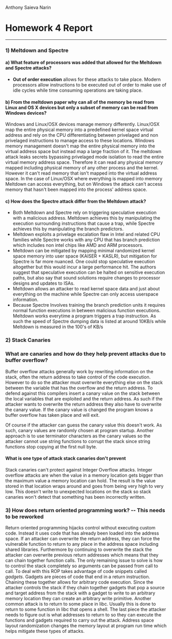 Anthony Saieva Narin

# Homework 4 Report
---

### 1) Meltdown and Spectre

#### a) What feature of processors was added that allowed for the Meltdown and Spectre attacks?
* **Out of order execution** allows for these attacks to take place. Modern processors allow instructions
to be executed out of order to make use of idle cycles while time consuming operations are taking place.

#### b) From the meltdown paper why can all of the memory be read from Linux and OS X devices but only a subset of memory can be read from Windows devices?
Windows and Linux/OSX devices manage memory differently. Linux/OSX map the entire physical memory into a predefined kernel space virtual address and rely on the CPU differentiating between privelaged and non privelaged instructions to manage access to these locations. Windows memory management doesn't map the entire physical memory into the virtual address space but instead map a large fraction of it. The meltdown attack leaks secrets bypassing privelaged mode isolation to read the entire virtual memory address space. Therefore it can read any physical memory mapped including physical memory of any other process and the kernel. However it can't read memory that isn't mapped into the virtual address space. In the case of Linux/OSX where everything is mapped into memory Meltdown can access everything, but on Windows the attack can't access memory that hasn't been mapped into the process' address space.

#### c) How does the Spectre attack differ from the Meltdown attack?
* Both Meltdown and Spectre rely on triggering speculative execution with a malicious address. Meltdown achieves this by manipulating the execution surrounding instructions that cause a trap, while Spectre achieves this by manipulating the branch predictors.
* Meltdown exploits a privelage escalation flaw in Intel and related CPU families while Spectre works with any CPU that has branch prediction which includes non intel chips like AMD and ARM processors.
* Meltdown can be mitigated by mapping minimal randomized kernel space memory into user space (KAISER + KASLR), but mitigation for Spectre is far more nuanced. One could stop speculative execution altogether but this would incur a large performance hit. The authors suggest that speculative execution can be halted on sensitive execution paths, but also say that sound solutions require changes to processor designs and updates to ISAs.
* Meltdown allows an attacker to read kernel space data and just about everything on the machine while Spectre can only access userspace information.
* Because Spectre Involves training the branch prediction units it requires normal function executions in between malicious function executions. Meltdown works everytime a program triggers a trap instruction. As such the speed of Spectre dumping data is listed at around 10KB/s while Meltdown is measured in the 100's of KB/s

### 2) Stack Canaries
###  What are canaries and how do they help prevent attacks due to buffer overflow?
 Buffer overflow attacks generally work by rewriting information on the stack, often the return address to take control of the code execution. However to do so the attacker must overwrite everything else on the stack between the variable that has the overflow and the return address. To defend against this compilers insert a canary value on the stack between the local variables that are exploited and the return address. As such if the attacker wants to overwrite the return address they also have to overwrite the canary value. If the canary value is changed the program knows a buffer overflow has taken place and will exit.

Of course if the attacker can guess the canary value this doesn't work. As such, canary values are randomly chosen at program startup. Another approach is to use terminator characters as the canary values so the attacker cannot use string functions to corrupt the stack since string functions stop copying at the first null byte.

#### What is one type of attack stack canaries don't prevent
Stack canaries can't protect against Integer Overflow attacks. Integer overflow attacks are when the value in a memory location gets bigger than the maximum value a memory location can hold. The result is the value stored in that location wraps around and goes from being very high to very low. This doesn't write to unexpected locations on the stack so stack canaries won't detect that something has been incorrectly written.

### 3) How does return oriented programming work? -- This needs to be reworked
Return oriented programming hijacks control without executing custom code. Instead it uses code that has already been loaded into the address space. If an attacker can overwrite the return address, they can force the vulnerable function to return to any place in the address space including shared libraries. Furthermore by continuing to overwrite the stack the attacker can overwrite previous return addresses which means that they can chain together function calls. The only remaining issue to solve is how to control the stack completely so arguments can be passed from call to call. To deal with this ROP takes advantage of code snippets called *gadgets*. Gadgets are pieces of code that end in a return instruction. Chaining these together allows for arbitrary code execution. Since the attacker controls the stack if they chain together gadgets that pop a source and target address from the stack with a gadget to write to an arbitrary memory location they can create an arbitrary write primitive. Another common attack is to return to some place in libc. Usually this is done to return to some function in libc that opens a shell. The last piece the attacker needs to figure out is what addresses to return to so they can execute the functions and gadgets required to carry out the attack. Address space layout randomization changes the memory layout at program run time which helps mitigate these types of attacks.
